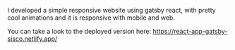 I developed a simple responsive website using gatsby react, with pretty cool animations and it is responsive with mobile and web.

You can take a look to the deployed version here: https://react-app-gatsby-sisco.netlify.app/

